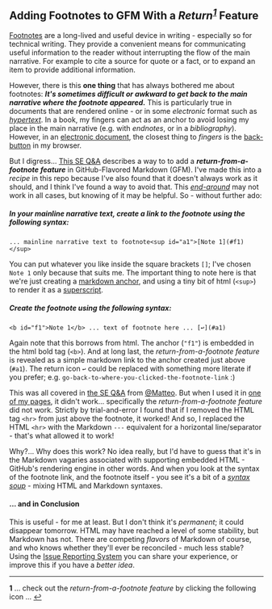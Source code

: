 ## Adding Footnotes to GFM With a *Return<sup id="a1">[1](#f1)</sup>* Feature

[Footnotes](https://en.wikipedia.org/wiki/Note_(typography)) are a long-lived and useful device in writing - especially so for technical writing. They provide a convenient means for communicating useful information to the reader without interrupting the flow of the main narrative. For example to cite a source for quote or a fact, or to expand an item to provide additional information. 

However, there is this **one thing** that has always bothered me about footnotes: ***It's sometimes difficult or awkward to get back to the main narrative where the footnote appeared.*** This is particularly true in documents that are rendered online - or in some *electronic* format such as [*hypertext*](https://en.wikipedia.org/wiki/Hypertext). In a book, my fingers can act as an anchor to avoid losing my place in the main narrative (e.g. with *endnotes*, or in a *bibliography*). However, in an [electronic document](https://en.wikipedia.org/wiki/Electronic_document), the closest thing to *fingers* is the [back-button](https://www.techopedia.com/definition/27450/back-button) in my browser.  

But I digress... [This SE Q&A](https://stackoverflow.com/a/32119820) describes a way to to add a ***return-from-a-footnote feature*** in GitHub-Flavored Markdown (GFM). I've made this into a *recipe* in this repo because I've also found that it doesn't always work as it should, and I think I've found a way to avoid that. This [*end-around*](https://en.wikipedia.org/wiki/End-around) may not work in all cases, but knowing of it may be helpful. So - without further ado: 

##### In your mainline narrative text, create a link to the footnote using the following syntax:

```
... mainline narrative text to footnote<sup id="a1">[Note 1](#f1)</sup> 
```

You can put whatever you like inside the square brackets `[]`; I've chosen `Note 1` only because that suits me. The important thing to note here is that we're just creating a [markdown anchor](https://justin.kelly.org.au/anchor-links-in-markdown/), and using a tiny bit of html (`<sup>`) to render it as a [superscript](https://en.wikipedia.org/wiki/Subscript_and_superscript). 

##### Create the footnote using the following syntax: 

```
<b id="f1">Note 1</b> ... text of footnote here ... [↩](#a1)
```

Again note that this borrows from html. The anchor (`"f1"`) is embedded in the html bold tag (`<b>`). And at long last, the  *return-from-a-footnote feature* is revealed as a simple markdown link to the anchor created just above (`#a1`). The return icon `↩`  could be replaced with something more literate if you prefer; e.g. `go-back-to-where-you-clicked-the-footnote-link` :) 

This was all covered in [the SE Q&A](https://stackoverflow.com/a/32119820) from [@Matteo](https://stackoverflow.com/users/2928562/matteo). But when I used it in [one of my pages](https://github.com/seamusdemora/seamusdemora.github.io/blob/master/FilteringWebPagesForTheGoodStuff.md), it didn't work... specifically the  *return-from-a-footnote feature* did not work. Strictly by trial-and-error I found that if I removed the HTML tag `<hr>` from just above the footnote, it worked! And so, I replaced the HTML `<hr>` with the Markdown `---` equivalent for a horizontal line/separator - that's what allowed it to work! 

Why?... Why does this work? No idea really, but I'd have to guess that it's in the Markdown vagaries associated with supporting embedded HTML - GitHub's rendering engine in other words. And when you look at the syntax of the footnote link, and the footnote itself - you see it's a bit of a [*syntax soup*](http://xahlee.info/comp/syntax_soup_index.html) - mixing HTML and Markdown syntaxes. 

#### ... and in Conclusion

This is useful - for me at least. But I don't think it's *permanent*; it could disappear tomorrow. HTML may have reached a level of some stability, but Markdown has not. There are competing *flavors* of Markdown of course, and who knows whether they'll ever be reconciled - much less stable? Using the [Issue Reporting System](https://github.com/seamusdemora/seamusdemora.github.io/issues) you can share your experience, or improve this if you have a *better idea*. 

---

<b id="f1">1</b> ... check out the *return-from-a-footnote feature* by clicking the following icon ... [↩](#a1) 